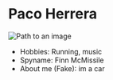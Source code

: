 # Paco Herrera

![Path to an image](happiness.jpg)

- Hobbies: Running, music
- Spyname: Finn McMissile
- About me (Fake): im a car
